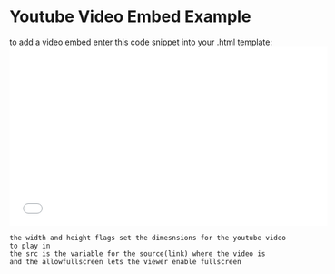 # Youtube Video Embed Example

to add a video embed enter this code snippet into your .html template:
	<iframe width="560" height="315" src="enter youtube video link here" frameborder="0" allow="accelerometer; autoplay; encrypted-media; gyroscope; picture-in-picture" allowfullscreen></iframe>

	the width and height flags set the dimesnsions for the youtube video to play in
	the src is the variable for the source(link) where the video is
	and the allowfullscreen lets the viewer enable fullscreen